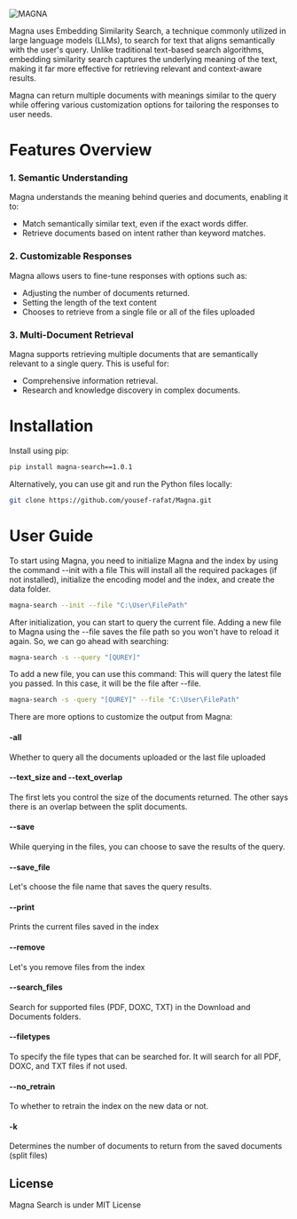 ![MAGNA](https://github.com/user-attachments/assets/34cd566c-4896-4760-a148-ed54bed67936)

Magna uses Embedding Similarity Search, a technique commonly utilized in large language models (LLMs), to search for text that aligns semantically with the user's query. Unlike traditional text-based search algorithms, embedding similarity search captures the underlying meaning of the text, making it far more effective for retrieving relevant and context-aware results.

Magna can return multiple documents with meanings similar to the query while offering various customization options for tailoring the responses to user needs.

# Features Overview

### 1. Semantic Understanding

Magna understands the meaning behind queries and documents, enabling it to:

- Match semantically similar text, even if the exact words differ.
- Retrieve documents based on intent rather than keyword matches.

### 2. Customizable Responses

Magna allows users to fine-tune responses with options such as:

- Adjusting the number of documents returned.
- Setting the length of the text content
- Chooses to retrieve from a single file or all of the files uploaded

### 3. Multi-Document Retrieval

Magna supports retrieving multiple documents that are semantically relevant to a single query. This is useful for:

- Comprehensive information retrieval.
- Research and knowledge discovery in complex documents.

# Installation

Install using pip:   
   ```sh
   pip install magna-search==1.0.1
  ```
Alternatively, you can use git and run the Python files locally:
  ```sh
  git clone https://github.com/yousef-rafat/Magna.git
  ```
# User Guide

To start using Magna, you need to initialize Magna and the index by using the command --init with a file
This will install all the required packages (if not installed), initialize the encoding model and the index, and create the data folder.

```sh
magna-search --init --file "C:\User\FilePath"
```

After initialization, you can start to query the current file. Adding a new file to Magna using the --file saves the file path so you won't have to reload it again.
So, we can go ahead with searching:

```sh
magna-search -s --query "[QUREY]"
```
To add a new file, you can use this command:
This will query the latest file you passed. In this case, it will be the file after --file.

```sh
magna-search -s -query "[QUREY]" --file "C:\User\FilePath"
```

There are more options to customize the output from Magna:

#### -all
Whether to query all the documents uploaded or the last file uploaded

#### --text_size and --text_overlap
The first lets you control the size of the documents returned. The other says there is an overlap between the split documents.

#### --save
While querying in the files, you can choose to save the results of the query.

#### --save_file
Let's choose the file name that saves the query results.

#### --print
Prints the current files saved in the index

#### --remove
Let's you remove files from the index

#### --search_files
Search for supported files (PDF, DOXC, TXT) in the Download and Documents folders.

#### --filetypes
To specify the file types that can be searched for. It will search for all PDF, DOXC, and TXT files if not used.

#### --no_retrain
To whether to retrain the index on the new data or not. 

#### -k
Determines the number of documents to return from the saved documents (split files)

## License
Magna Search is under MIT License
 
